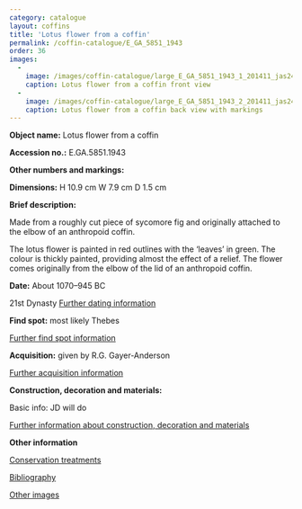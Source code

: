 ```yaml
---
category: catalogue
layout: coffins
title: 'Lotus flower from a coffin'
permalink: /coffin-catalogue/E_GA_5851_1943 
order: 36
images: 
  -
    image: /images/coffin-catalogue/large_E_GA_5851_1943_1_201411_jas244_mas.jpg
    caption: Lotus flower from a coffin front view
  -
    image: /images/coffin-catalogue/large_E_GA_5851_1943_2_201411_jas244_dc1.jpg
    caption: Lotus flower from a coffin back view with markings
---
```


**Object name:** 
Lotus flower from a coffin

**Accession no.:** 
E.GA.5851.1943 

**Other numbers and markings:**
<other numbers etc.>

**Dimensions:** 
H 10.9 cm
W 7.9 cm
D 1.5 cm

**Brief description:** 

Made from a roughly cut piece of sycomore fig and originally attached to the elbow of an anthropoid coffin.

The lotus flower is painted in red outlines with the ‘leaves’ in green. The colour is thickly painted, providing almost the effect of a relief. The flower comes originally from the elbow of the lid of an anthropoid coffin.


**Date:**
About 1070–945 BC

21st Dynasty 
[Further dating information](/catalogue_extras/E_GA_5851_1943_dating)

**Find spot:**
most likely Thebes

[Further find spot information](/catalogue_extras/E_GA_5851_1943_findspot)

**Acquisition:**
given by R.G. Gayer-Anderson

[Further acquisition information](/catalogue_extras/E_GA_5851_1943_acquisition)

**Construction, decoration and materials:**

Basic info: JD will do

[Further information about construction, decoration and materials](/catalogue_extras/E_GA_5851_1943_materials)


**Other information**

[Conservation treatments](/catalogue_extras/E_GA_5851_1943_conservation)

[Bibliography](/catalogue_extras/E_GA_5851_1943_bibliography)

[Other images](/catalogue_extras/E_GA_5851_1943_imagesheet)


